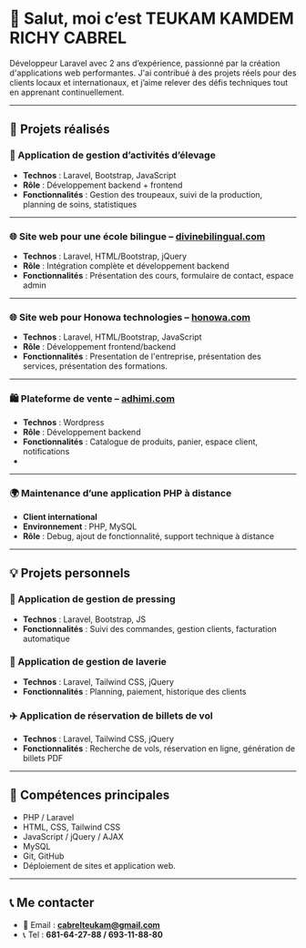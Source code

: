 # 👋 Salut, moi c’est TEUKAM KAMDEM RICHY CABREL

Développeur Laravel avec 2 ans d’expérience, passionné par la création d'applications web performantes. J'ai contribué à des projets réels pour des clients locaux et internationaux, 
et j’aime relever des défis techniques tout en apprenant continuellement.

---

## 🧩 Projets réalisés

### 🐄 Application de gestion d’activités d’élevage
- **Technos** : Laravel, Bootstrap, JavaScript
- **Rôle** : Développement backend + frontend
- **Fonctionnalités** : Gestion des troupeaux, suivi de la production, planning de soins, statistiques

---

### 🌐 Site web pour une école bilingue – [divinebilingual.com](https://divinebilingual.com/)
- **Technos** : Laravel, HTML/Bootstrap, jQuery
- **Rôle** : Intégration complète et développement backend
- **Fonctionnalités** : Présentation des cours, formulaire de contact, espace admin

---

### 🌐 Site web pour Honowa technologies – [honowa.com](https://honowa.com)
- **Technos** : Laravel, HTML/Bootstrap, JavaScript
- **Rôle** : Développement frontend/backend
- **Fonctionnalités** : Presentation de l'entreprise, présentation des  services, présentation des formations.

---

### 🛍️ Plateforme de vente – [adhimi.com](https://adhimi.com/)
- **Technos** : Wordpress
- **Rôle** : Développement backend
- **Fonctionnalités** : Catalogue de produits, panier, espace client, notifications
- 
---

### 🌍 Maintenance d’une application PHP à distance
- **Client international**
- **Environnement** : PHP, MySQL
- **Rôle** : Debug, ajout de fonctionnalité, support technique à distance

---

## 💡 Projets personnels

### 🧺 Application de gestion de pressing
- **Technos** : Laravel, Bootstrap, JS
- **Fonctionnalités** : Suivi des commandes, gestion clients, facturation automatique

### 🧼 Application de gestion de laverie
- **Technos** : Laravel, Tailwind CSS, jQuery
- **Fonctionnalités** : Planning, paiement, historique des clients

### ✈️ Application de réservation de billets de vol
- **Technos** : Laravel, Tailwind CSS, jQuery
- **Fonctionnalités** : Recherche de vols, réservation en ligne, génération de billets PDF

---

## 💼 Compétences principales

- PHP / Laravel
- HTML, CSS, Tailwind CSS
- JavaScript / jQuery / AJAX
- MySQL
- Git, GitHub
- Déploiement de sites et application web.

---

## 📞 Me contacter

- 📧 Email : **cabrelteukam@gmail.com**
- 📞 Tel : **681-64-27-88 / 693-11-88-80**

